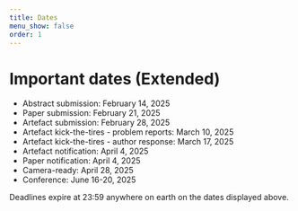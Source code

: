 ```yaml
---
title: Dates
menu_show: false
order: 1
---
```


# Important dates (Extended)

* Abstract submission: February 14, 2025 <!-- January 31, 2025 -->
* Paper submission: February 21, 2025 <!-- February 07, 2025 -->
* Artefact submission: February 28, 2025 <!-- February 14, 2025 -->
* Artefact kick-the-tires - problem reports: March 10, 2025 <!-- February 24, 2025 -->
* Artefact kick-the-tires - author response: March 17, 2025 <!-- March 3, 2025 -->
* Artefact notification: April 4, 2025 <!-- March 28, 2025 -->
* Paper notification: April 4, 2025 <!-- March 28, 2025 -->
* Camera-ready: April 28, 2025 <!-- April 23, 2025 -->
* Conference:  June 16-20, 2025

Deadlines expire at 23:59 anywhere on earth on the dates displayed above.
